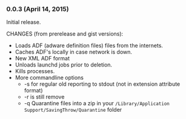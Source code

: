### 0.0.3 (April 14, 2015)

Initial release.

CHANGES (from prerelease and gist versions):
- Loads ADF (adware definition files) files from the internets.
- Caches ADF's locally in case network is down.
- New XML ADF format
- Unloads launchd jobs prior to deletion.
- Kills processes.
- More commandline options
	- -s for regular old reporting to stdout (not in extension attribute format)
	- -r is still remove
	- -q Quarantine files into a zip in your ```/Library/Application Support/SavingThrow/Quarantine``` folder
